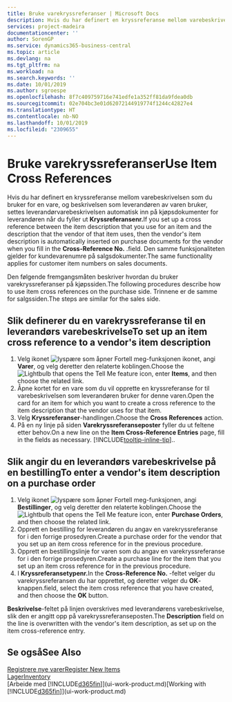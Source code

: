 ```yaml
---
title: Bruke varekryssreferanser | Microsoft Docs
description: Hvis du har definert en kryssreferanse mellom varebeskrivelsen som du bruker for en vare, og beskrivelsen som leverandøren av varen bruker, settes leverandørvarebeskrivelsen automatisk inn på kjøpsdokumenter for leverandøren når du fyller ut **Kryssreferansenr.** .
services: project-madeira
documentationcenter: ''
author: SorenGP
ms.service: dynamics365-business-central
ms.topic: article
ms.devlang: na
ms.tgt_pltfrm: na
ms.workload: na
ms.search.keywords: ''
ms.date: 10/01/2019
ms.author: sgroespe
ms.openlocfilehash: 8f7c409759716e741edfe1a352ff81da9fdea0db
ms.sourcegitcommit: 02e704bc3e01d62072144919774f1244c42827e4
ms.translationtype: HT
ms.contentlocale: nb-NO
ms.lasthandoff: 10/01/2019
ms.locfileid: "2309655"
---
```

# <a name="use-item-cross-references"></a><span data-ttu-id="449a3-104">Bruke varekryssreferanser</span><span class="sxs-lookup"><span data-stu-id="449a3-104">Use Item Cross References</span></span>
<span data-ttu-id="449a3-105">Hvis du har definert en kryssreferanse mellom varebeskrivelsen som du bruker for en vare, og beskrivelsen som leverandøren av varen bruker, settes leverandørvarebeskrivelsen automatisk inn på kjøpsdokumenter for leverandøren når du fyller ut **Kryssreferansenr.**</span><span class="sxs-lookup"><span data-stu-id="449a3-105">If you set up a cross reference between the item description that you use for an item and the description that the vendor of that item uses, then the vendor's item description is automatically inserted on purchase documents for the vendor when you fill in the **Cross-Reference No.**</span></span> <span data-ttu-id="449a3-106">.</span><span class="sxs-lookup"><span data-stu-id="449a3-106">field.</span></span> <span data-ttu-id="449a3-107">Den samme funksjonaliteten gjelder for kundevarenumre på salgsdokumenter.</span><span class="sxs-lookup"><span data-stu-id="449a3-107">The same functionality applies for customer item numbers on sales documents.</span></span>

<span data-ttu-id="449a3-108">Den følgende fremgangsmåten beskriver hvordan du bruker varekryssreferanser på kjøpssiden.</span><span class="sxs-lookup"><span data-stu-id="449a3-108">The following procedures describe how to use item cross references on the purchase side.</span></span> <span data-ttu-id="449a3-109">Trinnene er de samme for salgssiden.</span><span class="sxs-lookup"><span data-stu-id="449a3-109">The steps are similar for the sales side.</span></span>

## <a name="to-set-up-an-item-cross-reference-to-a-vendors-item-description"></a><span data-ttu-id="449a3-110">Slik definerer du en varekryssreferanse til en leverandørs varebeskrivelse</span><span class="sxs-lookup"><span data-stu-id="449a3-110">To set up an item cross reference to a vendor's item description</span></span>
1. <span data-ttu-id="449a3-111">Velg ikonet ![lyspære som åpner Fortell meg-funksjonen](media/ui-search/search_small.png "Fortell hva du vil gjøre") ikonet, angi **Varer**, og velg deretter den relaterte koblingen.</span><span class="sxs-lookup"><span data-stu-id="449a3-111">Choose the ![Lightbulb that opens the Tell Me feature](media/ui-search/search_small.png "Tell me what you want to do") icon, enter **Items**, and then choose the related link.</span></span>
2. <span data-ttu-id="449a3-112">Åpne kortet for en vare som du vil opprette en kryssreferanse for til varebeskrivelsen som leverandøren bruker for denne varen.</span><span class="sxs-lookup"><span data-stu-id="449a3-112">Open the card for an item for which you want to create a cross reference to the item description that the vendor uses for that item.</span></span>
3. <span data-ttu-id="449a3-113">Velg **Kryssreferanser**-handlingen.</span><span class="sxs-lookup"><span data-stu-id="449a3-113">Choose the **Cross References** action.</span></span>
4. <span data-ttu-id="449a3-114">På en ny linje på siden **Varekryssreferanseposter** fyller du ut feltene etter behov.</span><span class="sxs-lookup"><span data-stu-id="449a3-114">On a new line on the **Item Cross-Reference Entries** page, fill in the fields as necessary.</span></span> [!INCLUDE[tooltip-inline-tip](includes/tooltip-inline-tip_md.md)]<span data-ttu-id="449a3-115">.</span><span class="sxs-lookup"><span data-stu-id="449a3-115">.</span></span>

## <a name="to-enter-a-vendors-item-description-on-a-purchase-order"></a><span data-ttu-id="449a3-116">Slik angir du en leverandørs varebeskrivelse på en bestilling</span><span class="sxs-lookup"><span data-stu-id="449a3-116">To enter a vendor's item description on a purchase order</span></span>
1. <span data-ttu-id="449a3-117">Velg ikonet ![lyspære som åpner Fortell meg-funksjonen](media/ui-search/search_small.png "Fortell hva du vil gjøre"), angi **Bestillinger**, og velg deretter den relaterte koblingen.</span><span class="sxs-lookup"><span data-stu-id="449a3-117">Choose the ![Lightbulb that opens the Tell Me feature](media/ui-search/search_small.png "Tell me what you want to do") icon, enter **Purchase Orders**, and then choose the related link.</span></span>
2. <span data-ttu-id="449a3-118">Opprett en bestilling for leverandøren du angav en varekryssreferanse for i den forrige prosedyren.</span><span class="sxs-lookup"><span data-stu-id="449a3-118">Create a purchase order for the vendor that you set up an item cross reference for in the previous procedure.</span></span>
3. <span data-ttu-id="449a3-119">Opprett en bestillingslinje for varen som du angav en varekryssreferanse for i den forrige prosedyren.</span><span class="sxs-lookup"><span data-stu-id="449a3-119">Create a purchase line for the item that you set up an item cross reference for in the previous procedure.</span></span>
4. <span data-ttu-id="449a3-120">I **Kryssreferansetypenr.**</span><span class="sxs-lookup"><span data-stu-id="449a3-120">In the **Cross-Reference No.**</span></span> <span data-ttu-id="449a3-121">-feltet velger du varekryssreferansen du har opprettet, og deretter velger du **OK**-knappen.</span><span class="sxs-lookup"><span data-stu-id="449a3-121">field, select the item cross reference that you have created, and then choose the **OK** button.</span></span>

<span data-ttu-id="449a3-122">**Beskrivelse**-feltet på linjen overskrives med leverandørens varebeskrivelse, slik den er angitt opp på varekryssreferanseposten.</span><span class="sxs-lookup"><span data-stu-id="449a3-122">The **Description** field on the line is overwritten with the vendor's item description, as set up on the item cross-reference entry.</span></span>

## <a name="see-also"></a><span data-ttu-id="449a3-123">Se også</span><span class="sxs-lookup"><span data-stu-id="449a3-123">See Also</span></span>
[<span data-ttu-id="449a3-124">Registrere nye varer</span><span class="sxs-lookup"><span data-stu-id="449a3-124">Register New Items</span></span>](inventory-how-register-new-items.md)  
[<span data-ttu-id="449a3-125">Lager</span><span class="sxs-lookup"><span data-stu-id="449a3-125">Inventory</span></span>](inventory-manage-inventory.md)  
<span data-ttu-id="449a3-126">[Arbeide med [!INCLUDE[d365fin](includes/d365fin_md.md)]](ui-work-product.md)</span><span class="sxs-lookup"><span data-stu-id="449a3-126">[Working with [!INCLUDE[d365fin](includes/d365fin_md.md)]](ui-work-product.md)</span></span>
